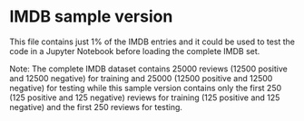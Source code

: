 # IMDB sample version

This file contains just 1% of the IMDB entries and it could be used to test the code in a Jupyter Notebook before loading the complete IMDB set.

Note: The complete IMDB dataset contains 25000 reviews (12500 positive and 12500 negative) for training and 25000 (12500 positive and 12500 negative) for testing while this sample version contains only the first 250 (125 positive and 125 negative) reviews for training (125 positive and 125 negative) and the first 250 reviews for testing.


